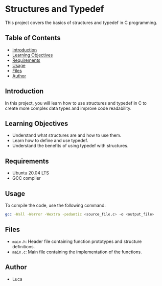 # Structures and Typedef

This project covers the basics of structures and typedef in C programming.

## Table of Contents
- [Introduction](#introduction)
- [Learning Objectives](#learning-objectives)
- [Requirements](#requirements)
- [Usage](#usage)
- [Files](#files)
- [Author](#author)

## Introduction
In this project, you will learn how to use structures and typedef in C to create more complex data types and improve code readability.

## Learning Objectives
- Understand what structures are and how to use them.
- Learn how to define and use typedef.
- Understand the benefits of using typedef with structures.

## Requirements
- Ubuntu 20.04 LTS
- GCC compiler

## Usage
To compile the code, use the following command:
```sh
gcc -Wall -Werror -Wextra -pedantic <source_file.c> -o <output_file>
```

## Files
- `main.h`: Header file containing function prototypes and structure definitions.
- `main.c`: Main file containing the implementation of the functions.

## Author
- Luca
